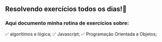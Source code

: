 ## Resolvendo exercícios todos os dias!🧠
### Aqui documento minha rotina de exercícios sobre:
✅ algoritimos e lógica; 
✅ Javascript; 
✅ Programação Orientada a Objetos;

